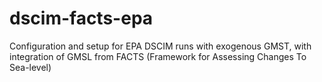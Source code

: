 # dscim-facts-epa
Configuration and setup for EPA DSCIM runs with exogenous GMST, with integration of GMSL from FACTS (Framework for Assessing Changes To Sea-level)
